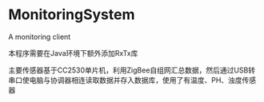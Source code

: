 # MonitoringSystem
A monitoring client

本程序需要在Java环境下额外添加RxTx库

主要传感器基于CC2530单片机，利用ZigBee自组网汇总数据，然后通过USB转串口使电脑与协调器相连读取数据并存入数据库，使用了有温度、PH、浊度传感器
